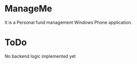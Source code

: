 ManageMe
========

It is a Personal fund management Windows Phone application.

ToDo
========

No backend logic implemented yet
